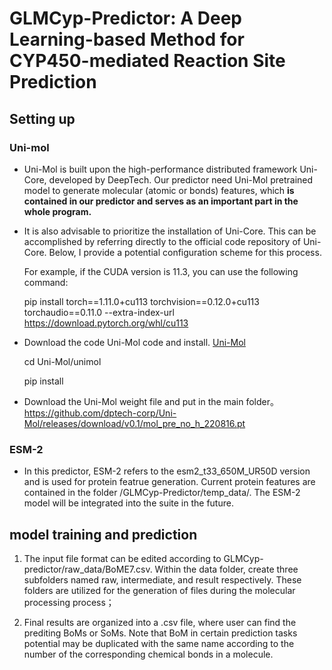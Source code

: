 # GLMCyp-Predictor: A Deep Learning-based Method for CYP450-mediated Reaction Site Prediction






## Setting up
 ### Uni-mol
   * Uni-Mol is built upon the high-performance distributed framework Uni-Core, developed by DeepTech. Our predictor need Uni-Mol pretrained model to generate molecular (atomic or bonds) features, which **is contained in our predictor and serves as an important part in the whole program.**  
   * It is also advisable to prioritize the installation of Uni-Core. This can be accomplished by referring directly to the official code repository of Uni-Core. Below, I provide a potential configuration scheme for this process.

      For example, if the CUDA version is 11.3, you can use the following command:
   
      pip install torch==1.11.0+cu113 torchvision==0.12.0+cu113 torchaudio==0.11.0 --extra-index-url https://download.pytorch.org/whl/cu113

   * Download the code Uni-Mol code and install. [Uni-Mol](https://github.com/dptech-corp/Uni-Mol)
   
      cd Uni-Mol/unimol
   
      pip install

   * Download the Uni-Mol weight file and put in the main folder。
    https://github.com/dptech-corp/Uni-Mol/releases/download/v0.1/mol_pre_no_h_220816.pt

 ### ESM-2
   * In this predictor, ESM-2 refers to the esm2_t33_650M_UR50D version and is used for protein featrue generation. Current protein features are contained in the folder /GLMCyp-Predictor/temp_data/. The ESM-2 model will be integrated into the suite in the future.
   



## model training and prediction

1. The input file format can be edited according to GLMCyp-predictor/raw_data/BoME7.csv. Within the data folder, create three subfolders named raw, intermediate, and result respectively. These folders are utilized for the generation of files during the molecular processing process；

  
2. Final results are organized into a .csv file, where user can find the prediting BoMs or SoMs. Note that BoM in certain prediction tasks potential may be duplicated with the same name according to the number of the corresponding chemical bonds in a molecule.